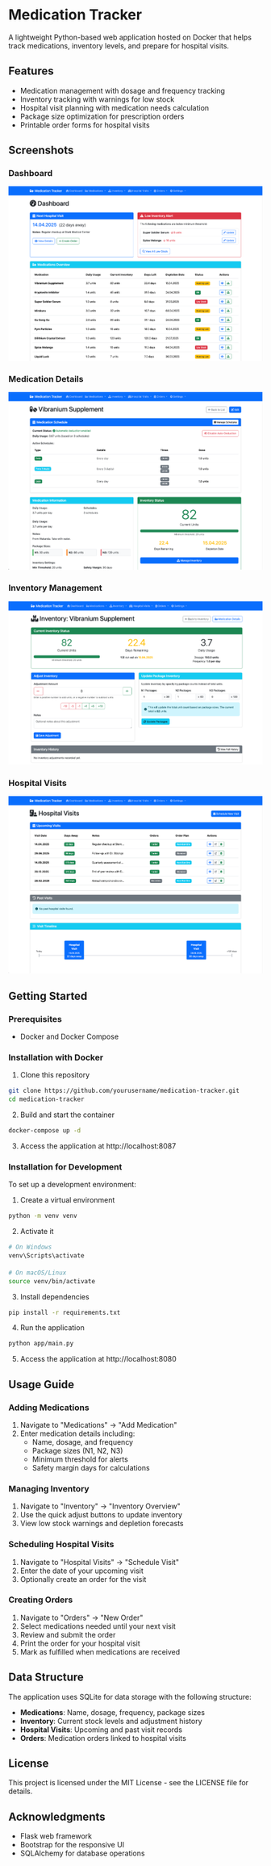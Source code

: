 # Medication Tracker

A lightweight Python-based web application hosted on Docker that helps track medications, inventory levels, and prepare for hospital visits.

## Features

- Medication management with dosage and frequency tracking
- Inventory tracking with warnings for low stock
- Hospital visit planning with medication needs calculation
- Package size optimization for prescription orders
- Printable order forms for hospital visits

## Screenshots

### Dashboard
![Dashboard](screenshots/dashboard.png)

### Medication Details
![Medication Details](screenshots/medication_details.png)

### Inventory Management
![Inventory Management](screenshots/inventory.png)

### Hospital Visits
![Hospital Visits](screenshots/visits.png)

## Getting Started

### Prerequisites

- Docker and Docker Compose

### Installation with Docker

1. Clone this repository
```bash
git clone https://github.com/yourusername/medication-tracker.git
cd medication-tracker
```

2. Build and start the container
```bash
docker-compose up -d
```

3. Access the application at http://localhost:8087

### Installation for Development

To set up a development environment:

1. Create a virtual environment
```bash
python -m venv venv
```

2. Activate it
```bash
# On Windows
venv\Scripts\activate

# On macOS/Linux
source venv/bin/activate
```

3. Install dependencies
```bash
pip install -r requirements.txt
```

4. Run the application
```bash
python app/main.py
```

5. Access the application at http://localhost:8080

## Usage Guide

### Adding Medications

1. Navigate to "Medications" -> "Add Medication"
2. Enter medication details including:
   - Name, dosage, and frequency
   - Package sizes (N1, N2, N3)
   - Minimum threshold for alerts
   - Safety margin days for calculations

### Managing Inventory

1. Navigate to "Inventory" -> "Inventory Overview"
2. Use the quick adjust buttons to update inventory
3. View low stock warnings and depletion forecasts

### Scheduling Hospital Visits

1. Navigate to "Hospital Visits" -> "Schedule Visit"
2. Enter the date of your upcoming visit
3. Optionally create an order for the visit

### Creating Orders

1. Navigate to "Orders" -> "New Order"
2. Select medications needed until your next visit
3. Review and submit the order
4. Print the order for your hospital visit
5. Mark as fulfilled when medications are received

## Data Structure

The application uses SQLite for data storage with the following structure:

- **Medications**: Name, dosage, frequency, package sizes
- **Inventory**: Current stock levels and adjustment history
- **Hospital Visits**: Upcoming and past visit records
- **Orders**: Medication orders linked to hospital visits

## License

This project is licensed under the MIT License - see the LICENSE file for details.

## Acknowledgments

- Flask web framework
- Bootstrap for the responsive UI
- SQLAlchemy for database operations